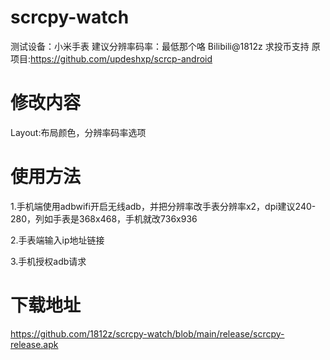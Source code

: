# scrcpy-watch
测试设备：小米手表
建议分辨率码率：最低那个咯
Bilibili@1812z 求投币支持
原项目:https://github.com/updeshxp/​scrcp​​-android

# 修改内容
Layout:布局颜色，分辨率码率选项

# 使用方法 
1.手机端使用adbwifi开启无线adb，并把分辨率改手表分辨率x2，dpi建议240-280，列如手表是368x468，手机就改736x936

2.手表端输入ip地址链接

3.手机授权adb请求

# 下载地址
https://github.com/1812z/scrcpy-watch/blob/main/release/scrcpy-release.apk
